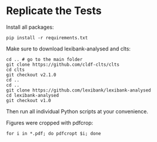 # Replicate the Tests

Install all packages:

```
pip install -r requirements.txt
```

Make sure to download lexibank-analysed and clts:

```
cd .. # go to the main folder
git clone https://github.com/cldf-clts/clts
cd clts
git checkout v2.1.0
cd ..
cd ..
git clone https://github.com/lexibank/lexibank-analysed
cd lexibank-analysed
git checkout v1.0
```

Then run all individual Python scripts at your convenience.

Figures were cropped with pdfcrop:

```
for i in *.pdf; do pdfcropt $i; done
```
